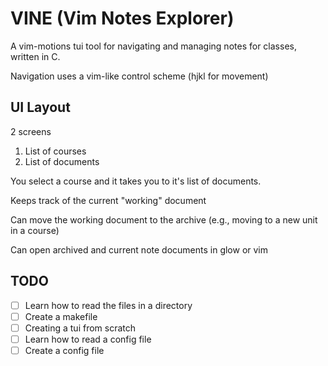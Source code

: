 # VINE (Vim Notes Explorer)

A vim-motions tui tool for navigating and managing notes for classes, written in C.

Navigation uses a vim-like control scheme (hjkl for movement)

## UI Layout

2 screens

1. List of courses
2. List of documents

You select a course and it takes you to it's list of documents.

Keeps track of the current "working" document

Can move the working document to the archive (e.g., moving to a new unit in a course)

Can open archived and current note documents in glow or vim

## TODO

- [ ] Learn how to read the files in a directory
- [ ] Create a makefile
- [ ] Creating a tui from scratch
- [ ] Learn how to read a config file
- [ ] Create a config file

